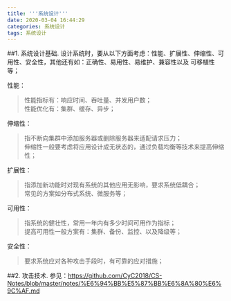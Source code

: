 ```yaml
---
title: '''系统设计'''
date: 2020-03-04 16:44:29
categories: 系统设计
tags: 系统设计
---
```

##1. 系统设计基础.
设计系统时，要从以下方面考虑：性能、扩展性、伸缩性、可用性、安全性，其他还有如：正确性、易用性、易维护、兼容性以及
可移植性等；

性能：
>性能指标有：响应时间、吞吐量、并发用户数；<br>
>性能优化有：集群、缓存、异步；

伸缩性：
>指不断向集群中添加服务器或删除服务器来适配请求压力；<br>
>伸缩性一般要考虑将应用设计成无状态的，通过负载均衡等技术来提高伸缩性；

扩展性：
>指添加新功能时对现有系统的其他应用无影响，要求系统低耦合；<br>
>常见的方案如分布式系统、微服务等；

可用性：
>指系统的健壮性，常用一年内有多少时间可用作为指标；<br>
>提高可用性一般方案有：集群、备份、监控、以及降级等；

安全性：
>要求系统应对各种攻击手段时，有可靠的应对措施；

##2. 攻击技术.
参见：https://github.com/CyC2018/CS-Notes/blob/master/notes/%E6%94%BB%E5%87%BB%E6%8A%80%E6%9C%AF.md
